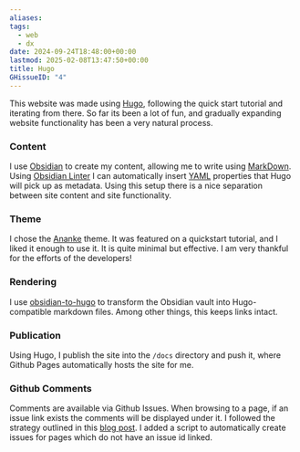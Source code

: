 ```yaml
---
aliases: 
tags:
  - web
  - dx
date: 2024-09-24T18:48:00+00:00
lastmod: 2025-02-08T13:47:50+00:00
title: Hugo
GHissueID: "4"
---
```

This website was made using [Hugo](https://gohugo.io/), following the quick start tutorial and iterating from there. So far its been a lot of fun, and gradually expanding website functionality has been a very natural process.

### Content
I use [Obsidian](https://obsidian.md/) to create my content, allowing me to write using [MarkDown](https://en.wikipedia.org/wiki/Markdown). Using [Obsidian Linter](https://github.com/platers/obsidian-linter) I can automatically insert [YAML](https://en.wikipedia.org/wiki/YAML) properties that Hugo will pick up as metadata.
Using this setup there is a nice separation between site content and site functionality.

### Theme
I chose the [Ananke](https://github.com/theNewDynamic/gohugo-theme-ananke) theme. It was featured on a quickstart tutorial, and I liked it enough to use it. It is quite minimal but effective. I am very thankful for the efforts of the developers!

### Rendering
I use [obsidian-to-hugo](https://github.com/devidw/obsidian-to-hugo) to transform the Obsidian vault into Hugo-compatible markdown files. Among other things, this keeps links intact.

### Publication
Using Hugo, I publish the site into the `/docs` directory and push it, where Github Pages automatically hosts the site for me. 

### Github Comments
Comments are available via Github Issues. When browsing to a page, if an issue link exists the comments will be displayed under it. I followed the strategy outlined in this [blog post](https://decovar.dev/blog/2019/04/19/github-comments-hugo/). I added a script to automatically create issues for pages which do not have an issue id linked.

